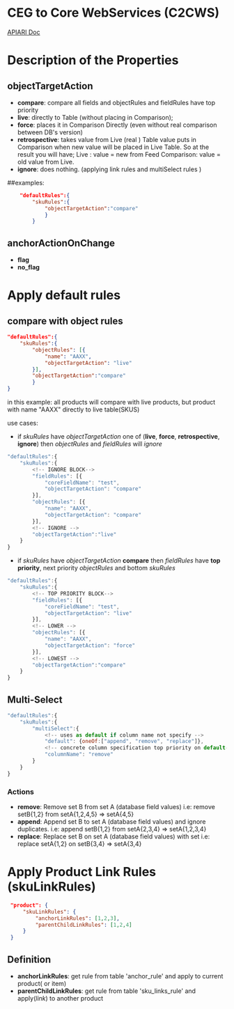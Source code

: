 # CEG to Core WebServices (C2CWS)
[APIARI Doc](https://app.apiary.io/explinapi/#)
# Description of the Properties

## objectTargetAction
- **compare**: compare all fields and objectRules and fieldRules have top priority
- **live**: directly to Table (without placing in Comparison);
- **force**: places it in Comparison Directly (even without real comparison between DB's version)
- **retrospective**: takes value from Live (real ) Table value puts in Comparison
    when new value will be placed in Live Table. So at the result you will have;
    Live : value = new from Feed
    Comparison: value = old value from Live.
- **ignore**: does nothing. (applying link rules and multiSelect rules )

##examples:
```json
    "defaultRules":{
        "skuRules":{
            "objectTargetAction":"compare"
            }
        }
```

## anchorActionOnChange
- **flag**
- **no_flag**

# Apply default rules
## compare with object rules
```json
"defaultRules":{
    "skuRules":{
        "objectRules": [{
            "name": "AAXX",
            "objectTargetAction": "live"
        }],
        "objectTargetAction":"compare"
        }
}
```
in this example: all products will compare with live products, but
product with name "AAXX" directly to live table(SKUS)

use cases:
- if *skuRules* have *objectTargetAction* one of  (**live**, **force**, **retrospective**, **ignore**) then *objectRules* and *fieldRules* will *ignore*  
```javascript
"defaultRules":{  
    "skuRules":{
        <!-- IGNORE BLOCK-->
        "fieldRules": [{
            "coreFieldName": "test",
            "objectTargetAction": "compare"
        }],
        "objectRules": [{
            "name": "AAXX",
            "objectTargetAction": "compare"
        }],
        <!-- IGNORE -->
        "objectTargetAction":"live"
    }
}
```
- if *skuRules* have *objectTargetAction* **compare** then *fieldRules* have **top priority**, next priority *objectRules* and bottom *skuRules*  
```javascript
"defaultRules":{  
    "skuRules":{
        <!-- TOP PRIORITY BLOCK-->
        "fieldRules": [{
            "coreFieldName": "test",
            "objectTargetAction": "live"
        }],
        <!-- LOWER -->
        "objectRules": [{
            "name": "AAXX",
            "objectTargetAction": "force"
        }],
        <!-- LOWEST -->
        "objectTargetAction":"compare"
    }
}
```
## Multi-Select

```javascript
"defaultRules":{  
    "skuRules":{
        "multiSelect":{
            <!-- uses as default if column name not specify -->
            "default": {oneOf:["append", "remove", "replace"]},
            <!-- concrete column specification top priority on default-->
            "columnName": "remove"
        }
    }
}
```

### Actions
- **remove**: Remove set B from set A (database field values) i.e: remove setB{1,2} from setA{1,2,4,5} => setA{4,5}
- **append**: Append set B to set A (database field values) and ignore duplicates. i.e: append setB{1,2} from setA{2,3,4} => setA{1,2,3,4}
- **replace**: Replace set B on set A (database field values) with set i.e: replace setA{1,2} on setB{3,4}  => setA{3,4}

# Apply Product Link Rules (skuLinkRules)

```json
 "product": {
     "skuLinkRules": {
         "anchorLinkRules": [1,2,3],
         "parentChildLinkRules": [1,2,4]
     }
 }
```
## Definition
- **anchorLinkRules**: get rule from table 'anchor_rule' and apply to current product( or item)
- **parentChildLinkRules**: get rule from table 'sku_links_rule' and apply(*link*) to another product
